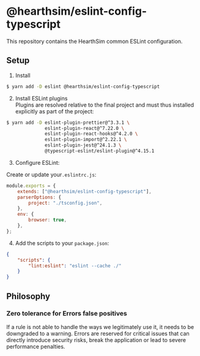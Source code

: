 # @hearthsim/eslint-config-typescript

This repository contains the HearthSim common ESLint configuration.

## Setup

1. Install

```bash
$ yarn add -D eslint @hearthsim/eslint-config-typescript
```

2. Install ESLint plugins  
Plugins are resolved relative to the final project and must thus installed explicitly as part of the project:

```bash
$ yarn add -D eslint-plugin-prettier@^3.3.1 \
              eslint-plugin-react@^7.22.0 \
              eslint-plugin-react-hooks@^4.2.0 \
              eslint-plugin-import@^2.22.1 \
              eslint-plugin-jest@^24.1.3 \
              @typescript-eslint/eslint-plugin@^4.15.1
```

3. Configure ESLint:

Create or update your`.eslintrc.js`:
```js
module.exports = {
	extends: ["@hearthsim/eslint-config-typescript"],
	parserOptions: {
		project: "./tsconfig.json",
	},
	env: {
		browser: true,
	},
};
```

4. Add the scripts to your `package.json`:

```json
{
	"scripts": {
		"lint:eslint": "eslint --cache ./"
	}
}

```

## Philosophy

### Zero tolerance for Errors false positives
   If a rule is not able to handle the ways we legitimately use it, it needs to be downgraded to a warning. 
   Errors are reserved for critical  issues that can directly introduce security risks, break the application or lead to severe performance penalties. 
